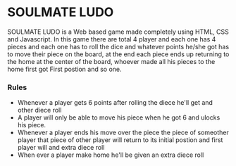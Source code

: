 <h1><strong>SOULMATE LUDO</strong></h1>
SOULMATE LUDO is a Web based game made completely using HTML, CSS and Javascript. In this game there are total 4 player and each one has 4 pieces and each one has to roll the dice and whatever points he/she got has to move their piece on the board, at the end each piece ends up returning to the home at the center of the board, whoever made all his pieces to the home first got First postion and so one.

<h3>Rules</h3>
<ul>
  <li>Whenever a player gets 6 points after rolling the diece he'll get and other diece roll</li> 
  <li>A player will only be able to move his piece when he got 6 and ulocks his piece.</li>
  <li>Whenever a player ends his move over the piece the piece of someother player that piece of other player will return to its initial postion and first player will     and extra diece roll</li>
  <li>When ever a player make home he'll be given an extra diece roll</li>
